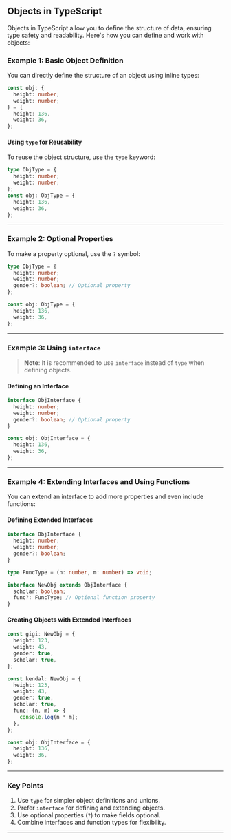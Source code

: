 ## Objects in TypeScript

Objects in TypeScript allow you to define the structure of data, ensuring type safety and readability. Here's how you can define and work with objects:

### Example 1: Basic Object Definition

You can directly define the structure of an object using inline types:

```typescript
const obj: {
  height: number;
  weight: number;
} = {
  height: 136,
  weight: 36,
};
```

#### Using `type` for Reusability

To reuse the object structure, use the `type` keyword:

```typescript
type ObjType = {
  height: number;
  weight: number;
};
const obj: ObjType = {
  height: 136,
  weight: 36,
};
```

---

### Example 2: Optional Properties

To make a property optional, use the `?` symbol:

```typescript
type ObjType = {
  height: number;
  weight: number;
  gender?: boolean; // Optional property
};

const obj: ObjType = {
  height: 136,
  weight: 36,
};
```

---

### Example 3: Using `interface`

> **Note**: It is recommended to use `interface` instead of `type` when defining objects.

#### Defining an Interface

```typescript
interface ObjInterface {
  height: number;
  weight: number;
  gender?: boolean; // Optional property
}

const obj: ObjInterface = {
  height: 136,
  weight: 36,
};
```

---

### Example 4: Extending Interfaces and Using Functions

You can extend an interface to add more properties and even include functions:

#### Defining Extended Interfaces

```typescript
interface ObjInterface {
  height: number;
  weight: number;
  gender?: boolean;
}

type FuncType = (n: number, m: number) => void;

interface NewObj extends ObjInterface {
  scholar: boolean;
  func?: FuncType; // Optional function property
}
```

#### Creating Objects with Extended Interfaces

```typescript
const gigi: NewObj = {
  height: 123,
  weight: 43,
  gender: true,
  scholar: true,
};

const kendal: NewObj = {
  height: 123,
  weight: 43,
  gender: true,
  scholar: true,
  func: (n, m) => {
    console.log(n * m);
  },
};

const obj: ObjInterface = {
  height: 136,
  weight: 36,
};
```

---

### Key Points

1. Use `type` for simpler object definitions and unions.
2. Prefer `interface` for defining and extending objects.
3. Use optional properties (`?`) to make fields optional.
4. Combine interfaces and function types for flexibility.

---